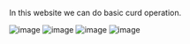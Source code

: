 In this website we can do basic curd operation.

![image](https://user-images.githubusercontent.com/112794893/236658255-ab9c9779-4ef6-47e2-8680-a02f7b7ee292.png)
![image](https://user-images.githubusercontent.com/112794893/236658259-7785057f-70e3-499b-8377-300a4d9d70b4.png)
![image](https://user-images.githubusercontent.com/112794893/236658276-86a2bc98-c738-4326-ba27-f394c680b6ed.png)
![image](https://user-images.githubusercontent.com/112794893/236658324-94f2bd6b-66f2-4bf9-ab54-62e099fb3d4c.png)
